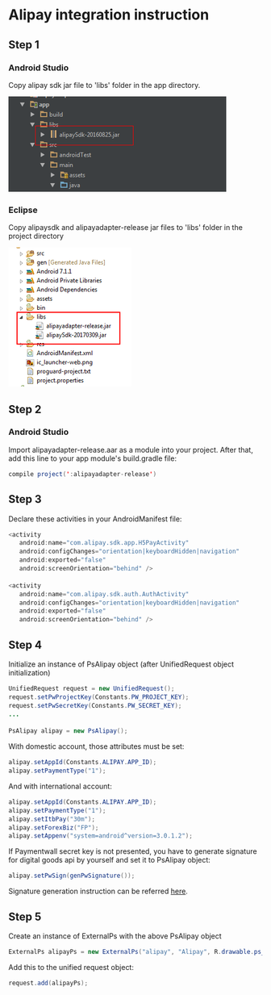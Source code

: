 # Alipay integration instruction

## Step 1
### Android Studio
Copy alipay sdk jar file to 'libs' folder in the app directory.

![](../../static/add_alipay_lib.png) 
### Eclipse
Copy alipaysdk and alipayadapter-release jar files to 'libs' folder in the project directory

![](../../static/add_alipay_lib_eclipse.png) 


## Step 2
### Android Studio
Import alipayadapter-release.aar as a module into your project. After that, add this line to your app module's build.gradle file:
```java
compile project(':alipayadapter-release')
```
      
## Step 3
Declare these activities in your AndroidManifest file:
```java
<activity
   android:name="com.alipay.sdk.app.H5PayActivity"
   android:configChanges="orientation|keyboardHidden|navigation"
   android:exported="false"
   android:screenOrientation="behind" />

<activity
   android:name="com.alipay.sdk.auth.AuthActivity"
   android:configChanges="orientation|keyboardHidden|navigation"
   android:exported="false"
   android:screenOrientation="behind" />
```

## Step 4
Initialize an instance of PsAlipay object (after UnifiedRequest object initialization)
```java
UnifiedRequest request = new UnifiedRequest();
request.setPwProjectKey(Constants.PW_PROJECT_KEY);
request.setPwSecretKey(Constants.PW_SECRET_KEY);
...

PsAlipay alipay = new PsAlipay();
```
With domestic account, those attributes must be set:
```java
alipay.setAppId(Constants.ALIPAY.APP_ID);
alipay.setPaymentType("1");
```
And with international account:
```java
alipay.setAppId(Constants.ALIPAY.APP_ID);
alipay.setPaymentType("1");
alipay.setItbPay("30m");
alipay.setForexBiz("FP");
alipay.setAppenv("system=android^version=3.0.1.2");
```
If Paymentwall secret key is not presented, you have to generate signature for digital goods api by yourself and set it to PsAlipay object:
```java
alipay.setPwSign(genPwSignature());
```

Signature generation instruction can be referred [here](https://paymentwall.github.io/signature-calculation).


## Step 5
Create an instance of ExternalPs with the above PsAlipay object
```java
ExternalPs alipayPs = new ExternalPs("alipay", "Alipay", R.drawable.ps_logo_alipay, alipay);
```
Add this to the unified request object:
```java
request.add(alipayPs);
```
